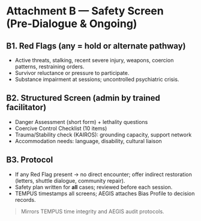 # Attachment B — Safety Screen (Pre‑Dialogue & Ongoing)

## B1. Red Flags (any = hold or alternate pathway)
- Active threats, stalking, recent severe injury, weapons, coercion patterns, restraining orders.
- Survivor reluctance or pressure to participate.
- Substance impairment at sessions; uncontrolled psychiatric crisis.

## B2. Structured Screen (admin by trained facilitator)
- Danger Assessment (short form) + lethality questions
- Coercive Control Checklist (10 items)
- Trauma/Stability check (KAIROS): grounding capacity, support network
- Accommodation needs: language, disability, cultural liaison

## B3. Protocol
- If any Red Flag present → no direct encounter; offer indirect restoration (letters, shuttle dialogue, community repair).
- Safety plan written for **all** cases; reviewed before each session.
- TEMPUS timestamps all screens; AEGIS attaches Bias Profile to decision records.

> Mirrors TEMPUS time integrity and AEGIS audit protocols.

